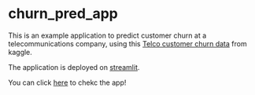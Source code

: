 # churn_pred_app

This is an example application to predict customer churn at a telecommunications company, using this [Telco customer churn data](https://www.kaggle.com/code/mechatronixs/telco-churn-prediction-feature-engineering-eda/data) from kaggle.

The application is deployed on [streamlit](https://streamlit.io/).

You can click [here](https://dnanad-churn-pred-app-prediction-hj6v40.streamlit.app/) to chekc the app!
